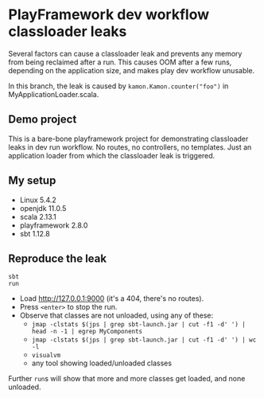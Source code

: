 # PlayFramework dev workflow classloader leaks

Several factors can cause a classloader leak and prevents any memory from being reclaimed after a run.
This causes OOM after a few runs, depending on the application size, and makes play dev workflow unusable.

In this branch, the leak is caused by `kamon.Kamon.counter("foo")` in MyApplicationLoader.scala.

## Demo project

This is a bare-bone playframework project for demonstrating classloader leaks in dev run workflow.
No routes, no controllers, no templates.
Just an application loader from which the classloader leak is triggered.

## My setup

- Linux 5.4.2
- openjdk 11.0.5
- scala 2.13.1
- playframework 2.8.0
- sbt 1.12.8

## Reproduce the leak

```
sbt
run
```

- Load http://127.0.0.1:9000 (it's a 404, there's no routes).
- Press `<enter>` to stop the run.
- Observe that classes are not unloaded, using any of these:
  - `jmap -clstats $(jps | grep sbt-launch.jar | cut -f1 -d' ') | head -n -1 | egrep MyComponents`
  - `jmap -clstats $(jps | grep sbt-launch.jar | cut -f1 -d' ') | wc -l`
  - `visualvm`
  - any tool showing loaded/unloaded classes

Further `run`s will show that more and more classes get loaded, and none unloaded.
